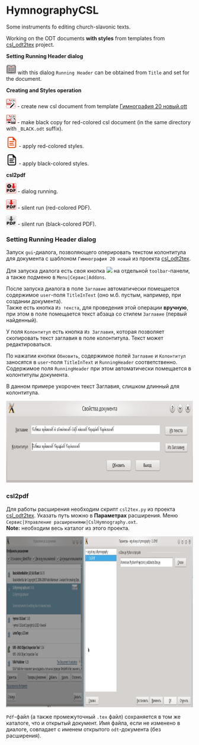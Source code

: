# HymnographyCSL
Some instruments fo editing church-slavonic texts.

Working on the ODT documents **with styles** from templates from [csl_odt2tex](https://github.com/EliseyP/csl_odt2tex) project.

**Setting Running Header dialog**


![](Images/cslRunnHeaderB.png)  with this dialog `Running Header` can be obtained from `Title` and set for the document.

**Creating and Styles operation**

![](Images/cslNewFromTemplateB.png) - create new csl document from template [Гимнография 20 новый.ott](https://github.com/EliseyP/csl_odt2tex/blob/main/%D0%93%D0%B8%D0%BC%D0%BD%D0%BE%D0%B3%D1%80%D0%B0%D1%84%D0%B8%D1%8F%2020%20%D0%BD%D0%BE%D0%B2%D1%8B%D0%B9.ott)

![](Images/cslMakeBlackCopyB.png) - make black copy for red-colored csl document (in the same directory with `_BLACK.odt` suffix).

<img src="Images/docRed.png" width="30"> - apply red-colored styles.

<img src="Images/docBlack.png" width="30"> - apply black-colored styles.

**csl2pdf**

![Dialog](Images/Csl2Pdf_gui.png) - dialog running.  

![Red colored](Images/Csl2Pdf_red.png) - silent run (red-colored PDF).  

![Black colored](Images/Csl2Pdf_black.png) - silent run (black-colored PDF).

### Setting Running Header dialog

Запуск `gui`-диалога, позволяющего оперировать текстом колонтитула для документа с шаблоном `Гимнография 20 новый` из проекта [csl_odt2tex](https://github.com/EliseyP/csl_odt2tex).

Для запуска диалога есть своя кнопка ![](images/runnheader_16.png) на отдельной `toolbar`-панели, а также подменю в `Menu|Сервис|Addons`.

После запуска диалога в поле `Заглавие` автоматически помещается содержимое `user`-поля `TitleInText` (оно м.б. пустым, например, при создании документа).  
Также есть кнопка `Из текста`, для проведения этой операции **вручную**, при этом в поле помещается текст абзаца со стилем `Заглавие` (первый найденный).

У поля `Колонтитул` есть кнопка `Из Заглавия`, которая позволяет скопировать текст заглавия в поле колонтитула. Текст может редактироваться.

По нажатии кнопки `Обновить`, содержимое полей `Заглавие` и `Колонтитул` заносятся в `user`-поля `TitleInText` и `RunningHeader` соответственно. Содержимое поля `RunningHeader` при этом автоматически помещается в колонтитулы документа.

В данном примере укорочен текст Заглавия, слишком длинный для колонтитула.

<img src="Images/cslRHexample.jpeg" width="800" height="220">


### csl2pdf

Для работы расширения необходим скрипт `csl2tex.py` из проекта [csl_odt2tex](https://github.com/EliseyP/csl_odt2tex). 
Указать путь можно в **Параметрах** расширения. Меню `Сервис|Управление расширениями|CslHymnography.oxt`.  
**Note:** необходим весь каталог из этого проекта.

<img src="Images/OxtOptions.jpeg" width="1500" height="460">

`Pdf`-файл (а также промежуточный `.tex` файл) сохраняется в том же каталоге, что и открытый документ. Имя файла, если не изменено в диалоге, совпадает с именем открытого `odt`-документа (без расширения).  
